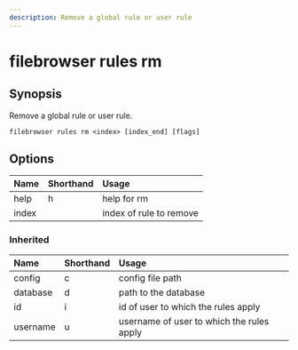 ```yaml
---
description: Remove a global rule or user rule
---
```


# filebrowser rules rm

## Synopsis

Remove a global rule or user rule.

```text
filebrowser rules rm <index> [index_end] [flags]
```

## Options

| Name | Shorthand | Usage |
| :--- | :--- | :--- |
| help | h | help for rm |
| index |  | index of rule to remove |

### Inherited

| Name | Shorthand | Usage |
| :--- | :--- | :--- |
| config | c | config file path |
| database | d | path to the database |
| id | i | id of user to which the rules apply |
| username | u | username of user to which the rules apply |

